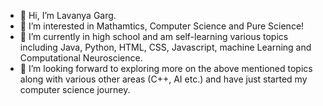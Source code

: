 - 👋 Hi, I’m Lavanya Garg.
- 👀 I’m interested in Mathamtics, Computer Science and Pure Science!
- 🌱 I’m currently in high school and am self-learning various topics including Java, Python, HTML, CSS, Javascript, machine Learning and Computational Neuroscience.
- 🌱 I’m looking forward to exploring more on the above mentioned topics along with various other areas (C++, AI etc.) and have just started my computer science journey.


<!---
LavanyaG112/LavanyaG112 is a ✨ special ✨ repository because its `README.md` (this file) appears on your GitHub profile.
You can click the Preview link to take a look at your changes.
--->
